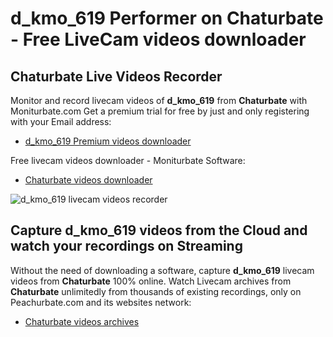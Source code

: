 # d_kmo_619 Performer on Chaturbate - Free LiveCam videos downloader

## Chaturbate Live Videos Recorder

Monitor and record livecam videos of **d_kmo_619** from **Chaturbate** with Moniturbate.com
Get a premium trial for free by just and only registering with your Email address:
* [d_kmo_619 Premium videos downloader](https://moniturbate.com/request-demo-licence-key.html)

Free livecam videos downloader - Moniturbate Software:
* [Chaturbate videos downloader](https://moniturbate.com/moniturbate-download-software.html)

![d_kmo_619 livecam videos recorder](https://peachurnet.com/templates/moniturbate-software.png)


## Capture d_kmo_619 videos from the Cloud and watch your recordings on Streaming

Without the need of downloading a software, capture **d_kmo_619** livecam videos from **Chaturbate** 100% online.
Watch Livecam archives from **Chaturbate** unlimitedly from thousands of existing recordings, only on Peachurbate.com and its websites network:
* [Chaturbate videos archives](https://peachurnet.com/)